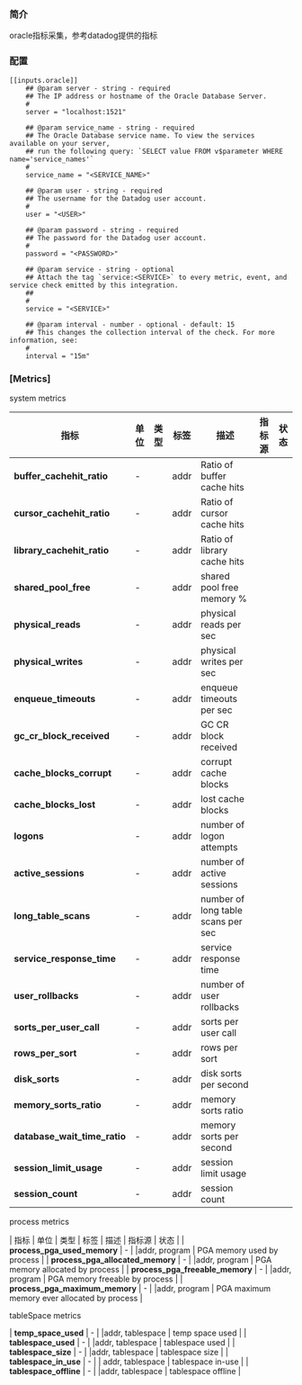 ### 简介
oracle指标采集，参考datadog提供的指标

### 配置
```
[[inputs.oracle]]
    ## @param server - string - required
    ## The IP address or hostname of the Oracle Database Server.
    #
    server = "localhost:1521"

    ## @param service_name - string - required
    ## The Oracle Database service name. To view the services available on your server,
    ## run the following query: `SELECT value FROM v$parameter WHERE name='service_names'`
    #
    service_name = "<SERVICE_NAME>"

    ## @param user - string - required
    ## The username for the Datadog user account.
    #
    user = "<USER>"

    ## @param password - string - required
    ## The password for the Datadog user account.
    #
    password = "<PASSWORD>"

    ## @param service - string - optional
    ## Attach the tag `service:<SERVICE>` to every metric, event, and service check emitted by this integration.
    ##
    #
    service = "<SERVICE>"

    ## @param interval - number - optional - default: 15
    ## This changes the collection interval of the check. For more information, see:
    #
    interval = "15m"
```

### [Metrics]

system metrics

| 指标  | 单位 | 类型 | 标签 | 描述  | 指标源 | 状态 |
| --- | --- | --- | --- | --- | --- | --- |
| **buffer_cachehit_ratio** | - |  |addr  | Ratio of buffer cache hits |
| **cursor_cachehit_ratio** | - |  |addr  | Ratio of cursor cache hits |
| **library_cachehit_ratio** | - |   |addr  | Ratio of library cache hits |
| **shared_pool_free** |  - |  |addr  | shared pool free memory % |
| **physical_reads** | - |  |addr  | physical reads per sec |
| **physical_writes** | - |  |addr  | physical writes per sec |
| **enqueue_timeouts** | - |  |addr  | enqueue timeouts per sec |
| **gc_cr_block_received** | - |  |addr  | GC CR block received |
| **cache_blocks_corrupt** | - |  |addr  | corrupt cache blocks |
| **cache_blocks_lost** | - |  |addr  | lost cache blocks |
| **logons** | - |  |addr  | number of logon attempts |
| **active_sessions** | - |  |addr  | number of active sessions |
| **long_table_scans** | - |  |addr  | number of long table scans per sec |
| **service_response_time** | - |  |addr  | service response time |
| **user_rollbacks** | - |  |addr  | number of user rollbacks |
| **sorts_per_user_call** | - |  |addr  | sorts per user call |
| **rows_per_sort** | - |  |addr  | rows per sort |
| **disk_sorts** | - |  |addr  | disk sorts per second |
| **memory_sorts_ratio** | - |  |addr  | memory sorts ratio |
| **database_wait_time_ratio** | - |  |addr  | memory sorts per second |
| **session_limit_usage** | - |  |addr  | session limit usage |
| **session_count** | - |  |addr  | session count |

process metrics

| 指标  | 单位 | 类型 | 标签 | 描述  | 指标源 | 状态 |
| **process_pga_used_memory** | - |  |addr, program  | PGA memory used by process |
| **process_pga_allocated_memory** | - |  |addr, program  | PGA memory allocated by process |
| **process_pga_freeable_memory** | - |  |addr, program  | PGA memory freeable by process |
| **process_pga_maximum_memory** | - |  |addr, program  | PGA maximum memory ever allocated by process |

tableSpace metrics

| **temp_space_used** | - |  |addr, tablespace  | temp space used |
| **tablespace_used** | - |  |addr, tablespace  | tablespace used |
| **tablespace_size** | - |  |addr, tablespace  | tablespace size |
| **tablespace_in_use** | - |  | addr, tablespace | tablespace in-use |
| **tablespace_offline** | - |  |addr, tablespace  | tablespace offline |





